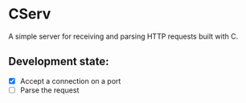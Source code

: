 # CServ

A simple server for receiving and parsing HTTP requests built with C.

## Development state:

- [x] Accept a connection on a port
- [ ] Parse the request
